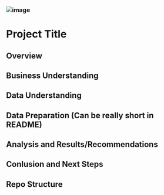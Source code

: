 ### ![image](https://github.com/yaterjo/Project_Aviation_Endeavor/assets/149345881/ba31b32e-466d-4f5b-a27a-241608b6836d)

# Project Title
## Overview
## Business Understanding
## Data Understanding
## Data Preparation (Can be really short in README)
## Analysis and Results/Recommendations
## Conlusion and Next Steps
## Repo Structure
